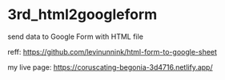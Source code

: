 # 3rd_html2googleform
send data to Google Form with HTML file

reff: https://github.com/levinunnink/html-form-to-google-sheet

my live page: https://coruscating-begonia-3d4716.netlify.app/

